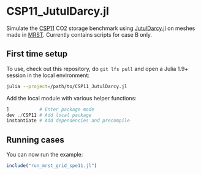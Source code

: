 # CSP11_JutulDarcy.jl

Simulate the [CSP11](https://www.spe.org/en/csp/) CO2 storage benchmark using [JutulDarcy.jl](https://github.com/sintefmath/JutulDarcy.jl) on meshes made in [MRST](https://mrst.no/). Currently contains scripts for case B only.

## First time setup

To use, check out this repository, do `git lfs pull` and open a Julia 1.9+ session in the local environment:

```bash
julia --project=/path/to/CSP11_JutulDarcy.jl
```

Add the local module with various helper functions:

```julia
]           # Enter package mode
dev ./CSP11 # Add local package
instantiate # Add dependencies and precompile
```

## Running cases

You can now run the example:

```julia
include("run_mrst_grid_spe11.jl")
```
